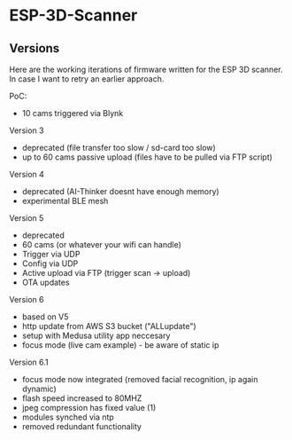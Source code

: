 # ESP-3D-Scanner

## Versions
Here are the working iterations of firmware written for the ESP 3D scanner.
In case I want to retry an earlier approach.  

PoC: 
- 10 cams triggered via Blynk

Version 3
- deprecated (file transfer too slow / sd-card too slow)
- up to 60 cams
passive upload (files have to be pulled via FTP script)

Version 4
- deprecated (AI-Thinker doesnt have enough memory)
- experimental BLE mesh 

Version 5 
- deprecated 
- 60 cams (or whatever your wifi can handle)
- Trigger via UDP
- Config via UDP
- Active upload via FTP (trigger scan -> upload)
- OTA updates

Version 6
 - based on V5
 - http update from AWS S3 bucket ("ALLupdate") 
 - setup with Medusa utility app neccesary 
 - focus mode (live cam example) - be aware of static ip
 
Version 6.1
- focus mode now integrated (removed facial recognition, ip again dynamic)
- flash speed increased to 80MHZ
- jpeg compression has fixed value (1)
- modules synched via ntp
- removed redundant functionality 
